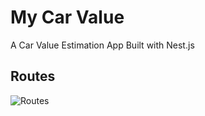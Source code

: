 
# My Car Value

A Car Value Estimation App Built with Nest.js



## Routes

![Routes](https://i.imgur.com/CJ0TPbh.png)


  